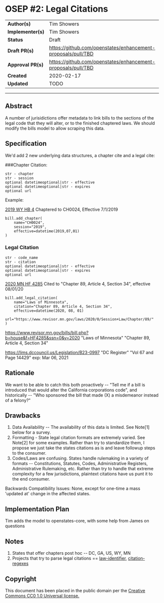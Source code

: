 # OSEP #2: Legal Citations

|                    |            |
|--------------------|------------|
| **Author(s)**      | Tim Showers |
| **Implementer(s)** | Tim Showers |
| **Status**         |   Draft    |
| **Draft PR(s)**    | https://github.com/openstates/enhancement-proposals/pull/TBD |
| **Approval PR(s)** | https://github.com/openstates/enhancement-proposals/pull/TBD |
| **Created**        | 2020-02-17 |
| **Updated**        | TODO | 

---

## Abstract

A number of jurisidictions offer metadata to link bills to the sections of the legal code that they will alter, or to the finished chaptered laws. We should modify the bills model to allow scraping this data.


## Specification

We'd add 2 new underlying data structures, a chapter cite and a legal cite:

###Chapter Citation:
```
str - chapter 
str - session
optional datetimeoptional|str - effective
optional datetimeoptional|str - expires
optional url
```

Example:

[2019 WY HB 4](https://wyoleg.gov/Legislation/2019/HB0004)
Chaptered to CH0024, Effective 7/1/2019

```
bill.add_chapter(
    name="CH0024",
    session="2019",
    effective=datetime(2019,07,01)
)
```

### Legal Citation
```
str - code_name
str - citation
optional datetimeoptional|str - effective
optional datetimeoptional|str - expires
optional url
```


[2020 MN HF 4285](https://www.revisor.mn.gov/bills/bill.php?b=house&f=HF4285&ssn=0&y=2020)
Cited to "Chapter 89, Article 4, Section 34", effective 08/01/20

```
bill.add_legal_citation(
    name="Laws of Minnesota",
    citation="Chapter 89, Article 4, Section 34",
    effective=datetime(2020, 08, 01)
    url="https://www.revisor.mn.gov/laws/2020/0/Session+Law/Chapter/89/"
)
```

https://www.revisor.mn.gov/bills/bill.php?b=house&f=HF4285&ssn=0&y=2020
"Laws of Minnesota"
"Chapter 89, Article 4, Section 34"

https://lims.dccouncil.us/Legislation/B23-0997
"DC Register"
"Vol 67 and Page 14429"
exp: Mar 06, 2021


## Rationale

We want to be able to catch this both proactively -- "Tell me if a bill is introduced that would alter the California corporations code", and historically -- "Who sponsored the bill that made (X) a misdemeanor instead of a felony?"

## Drawbacks

1. Data Availability -- The availability of this data is limited. See Note[1] below for a survey.
2. Formatting - State legal citation formats are extremely varied. See Note[2] for some examples. Rather than try to standardize them, I propose we just take the states citations as is and leave followup steps to the consumer.
3. Codes/Laws are confusing. States handle rulemaking in a variety of formats -- Constitutions, Statutes, Codes, Administrative Registers, Administrative Rulemaking, etc. Rather than try to handle that extreme complexity for a few jurisdictions, plaintext citations have us punt it to the end consumer.

Backwards Compatibility Issues: None, except for one-time a mass 'updated at' change in the affected states.

## Implementation Plan

Tim adds the model to openstates-core, with some help from James on questions

## Notes

1. States that offer chapters post hoc -- DC, GA, US, WY, MN
2. Projects that try to parse legal citations == [law-identifier](https://github.com/statedecoded/law-identifier), [citation-regexes](https://github.com/freelawproject/citation-regexes)

## Copyright

This document has been placed in the public domain per the [Creative Commons CC0 1.0 Universal license.](https://creativecommons.org/publicdomain/zero/1.0/deed)
